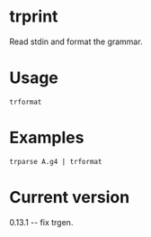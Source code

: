# trprint

Read stdin and format the grammar.

# Usage

    trformat

# Examples

    trparse A.g4 | trformat

# Current version

0.13.1 -- fix trgen.

